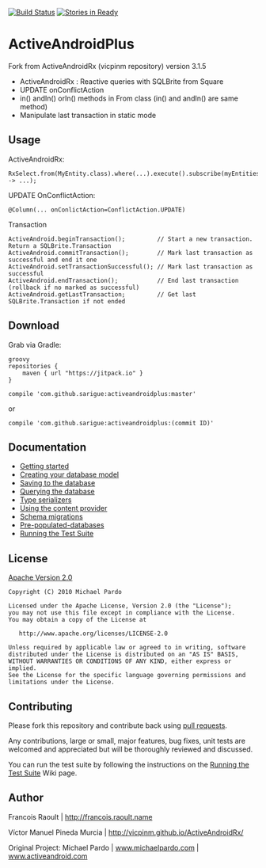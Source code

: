 [![Build Status](https://travis-ci.org/pardom/ActiveAndroid.png?branch=master)](https://travis-ci.org/pardom/ActiveAndroid) [![Stories in Ready](https://badge.waffle.io/pardom/ActiveAndroid.png)](http://waffle.io/pardom/ActiveAndroid)
# ActiveAndroidPlus

Fork from ActiveAndroidRx (vicpinm repository) version 3.1.5

- ActiveAndroidRx : Reactive queries with SQLBrite from Square
- UPDATE onConflictAction
- in() andIn() orIn() methods in From class (in() and andIn() are same method)
- Manipulate last transaction in static mode

## Usage

ActiveAndroidRx:

    RxSelect.from(MyEntity.class).where(...).execute().subscribe(myEntitiesList -> ...);

UPDATE OnConflictAction:

    @Column(... onConlictAction=ConflictAction.UPDATE)

Transaction

    ActiveAndroid.beginTransaction();         // Start a new transaction. Return a SQLBrite.Transaction
    ActiveAndroid.commitTransaction();        // Mark last transaction as successful and end it one
    ActiveAndroid.setTransactionSuccessful(); // Mark last transaction as successful
    ActiveAndroid.endTransaction();           // End last transaction (rollback if no marked as successful)
    ActiveAndroid.getLastTransaction;         // Get last SQLBrite.Transaction if not ended

## Download

Grab via Gradle:
```
groovy
repositories {
    maven { url "https://jitpack.io" }
}

compile 'com.github.sarigue:activeandroidplus:master'
```
or
```
compile 'com.github.sarigue:activeandroidplus:(commit ID)'
```


## Documentation

* [Getting started](http://github.com/pardom/ActiveAndroid/wiki/Getting-started)
* [Creating your database model](http://github.com/pardom/ActiveAndroid/wiki/Creating-your-database-model)
* [Saving to the database](http://github.com/pardom/ActiveAndroid/wiki/Saving-to-the-database)
* [Querying the database](http://github.com/pardom/ActiveAndroid/wiki/Querying-the-database)
* [Type serializers](http://github.com/pardom/ActiveAndroid/wiki/Type-serializers)
* [Using the content provider](http://github.com/pardom/ActiveAndroid/wiki/Using-the-content-provider)
* [Schema migrations](http://github.com/pardom/ActiveAndroid/wiki/Schema-migrations)
* [Pre-populated-databases](http://github.com/pardom/ActiveAndroid/wiki/Pre-populated-databases)
* [Running the Test Suite](https://github.com/pardom/ActiveAndroid/wiki/Running-the-Test-Suite)

## License

[Apache Version 2.0](http://www.apache.org/licenses/LICENSE-2.0.html)

    Copyright (C) 2010 Michael Pardo

    Licensed under the Apache License, Version 2.0 (the "License");
    you may not use this file except in compliance with the License.
    You may obtain a copy of the License at

       http://www.apache.org/licenses/LICENSE-2.0

    Unless required by applicable law or agreed to in writing, software
    distributed under the License is distributed on an "AS IS" BASIS,
    WITHOUT WARRANTIES OR CONDITIONS OF ANY KIND, either express or implied.
    See the License for the specific language governing permissions and
    limitations under the License.

## Contributing

Please fork this repository and contribute back using [pull requests](http://github.com/pardom/ActiveAndroid/pulls).

Any contributions, large or small, major features, bug fixes, unit tests are welcomed and appreciated but will be thoroughly reviewed and discussed.

You can run the test suite by following the instructions on the [Running the Test Suite](https://github.com/pardom/ActiveAndroid/wiki/Running-the-Test-Suite) Wiki page.


## Author

Francois Raoult | http://francois.raoult.name

Víctor Manuel Pineda Murcia | http://vicpinm.github.io/ActiveAndroidRx/

Original Project: 
Michael Pardo | www.michaelpardo.com | www.activeandroid.com
